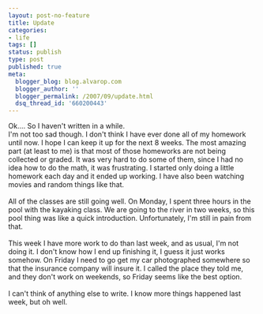 ```yaml
---
layout: post-no-feature
title: Update
categories:
- life
tags: []
status: publish
type: post
published: true
meta:
  blogger_blog: blog.alvarop.com
  blogger_author: ''
  blogger_permalink: /2007/09/update.html
  dsq_thread_id: '660200443'
---
```

Ok.... So I haven't written in a while.<br />I'm not too sad though. I don't think I have ever done all of my homework until now. I hope I can keep it up for the next 8 weeks. The most amazing part (at least to me) is that most of those homeworks are not being collected or graded. It was very hard to do some of them, since I had no idea how to do the math, it was frustrating. I started only doing a little homework each day and it ended up working. I have also been watching movies and random things like that.<br /><br />All of the classes are still going well. On Monday, I spent three hours in the pool with the kayaking class. We are going to the river in two weeks, so this pool thing was like a quick introduction. Unfortunately, I'm still in pain from that.<br /><br />This week I have more work to do than last week, and as usual, I'm not doing it. I don't know how I end up finishing it, I guess it just works somehow. On Friday I need to go get my  car photographed somewhere so that the insurance company will insure it. I called the place they told me, and they don't work on weekends, so Friday seems like the best option.<br /><br />I can't think of anything else to write. I know more things happened last week, but oh well.
